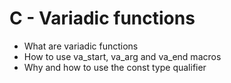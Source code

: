 # C - Variadic functions

+ What are variadic functions
+ How to use va_start, va_arg and va_end macros
+ Why and how to use the const type qualifier
